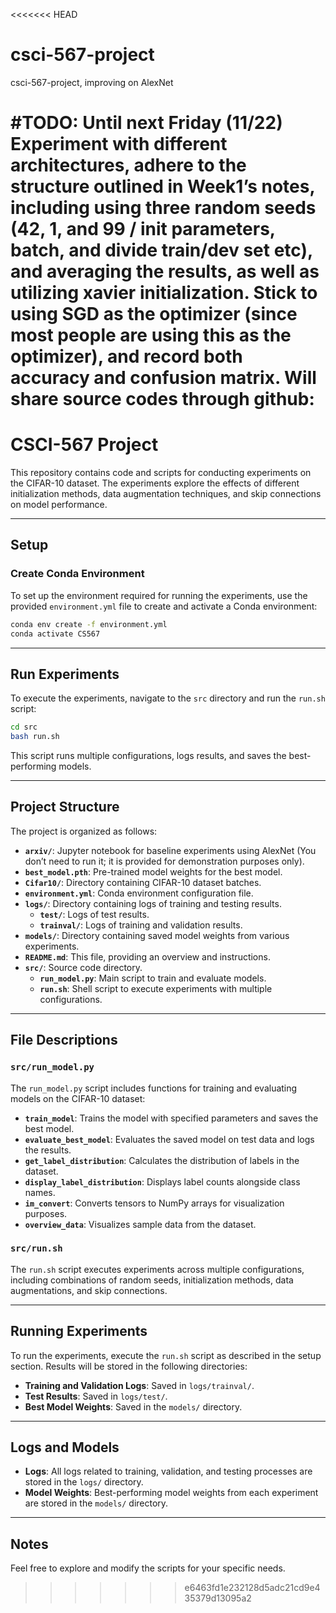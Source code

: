 <<<<<<< HEAD
# csci-567-project
csci-567-project, improving on AlexNet


#TODO:
Until next Friday (11/22) Experiment with different architectures, adhere to the structure outlined in Week1’s notes, including using three random seeds (42, 1, and 99 / init parameters, batch, and divide train/dev set etc), and averaging the results, as well as utilizing xavier initialization. Stick to using SGD as the optimizer (since most people are using this as the optimizer), and record both accuracy and confusion matrix. Will share source codes through github: 
=======
# CSCI-567 Project

This repository contains code and scripts for conducting experiments on the CIFAR-10 dataset. The experiments explore the effects of different initialization methods, data augmentation techniques, and skip connections on model performance.

---

## Setup

### Create Conda Environment

To set up the environment required for running the experiments, use the provided `environment.yml` file to create and activate a Conda environment:

```sh
conda env create -f environment.yml
conda activate CS567
```

---

## Run Experiments

To execute the experiments, navigate to the `src` directory and run the `run.sh` script:

```sh
cd src
bash run.sh
```

This script runs multiple configurations, logs results, and saves the best-performing models.

---

## Project Structure

The project is organized as follows:

- **`arxiv/`**: Jupyter notebook for baseline experiments using AlexNet (You don’t need to run it; it is provided for demonstration purposes only).
- **`best_model.pth`**: Pre-trained model weights for the best model.
- **`Cifar10/`**: Directory containing CIFAR-10 dataset batches.
- **`environment.yml`**: Conda environment configuration file.
- **`logs/`**: Directory containing logs of training and testing results.
  - **`test/`**: Logs of test results.
  - **`trainval/`**: Logs of training and validation results.
- **`models/`**: Directory containing saved model weights from various experiments.
- **`README.md`**: This file, providing an overview and instructions.
- **`src/`**: Source code directory.
  - **`run_model.py`**: Main script to train and evaluate models.
  - **`run.sh`**: Shell script to execute experiments with multiple configurations.

---

## File Descriptions

### **`src/run_model.py`**

The `run_model.py` script includes functions for training and evaluating models on the CIFAR-10 dataset:

- **`train_model`**: Trains the model with specified parameters and saves the best model.
- **`evaluate_best_model`**: Evaluates the saved model on test data and logs the results.
- **`get_label_distribution`**: Calculates the distribution of labels in the dataset.
- **`display_label_distribution`**: Displays label counts alongside class names.
- **`im_convert`**: Converts tensors to NumPy arrays for visualization purposes.
- **`overview_data`**: Visualizes sample data from the dataset.

### **`src/run.sh`**

The `run.sh` script executes experiments across multiple configurations, including combinations of random seeds, initialization methods, data augmentations, and skip connections.

---

## Running Experiments

To run the experiments, execute the `run.sh` script as described in the setup section. Results will be stored in the following directories:

- **Training and Validation Logs**: Saved in `logs/trainval/`.
- **Test Results**: Saved in `logs/test/`.
- **Best Model Weights**: Saved in the `models/` directory.

---

## Logs and Models

- **Logs**: All logs related to training, validation, and testing processes are stored in the `logs/` directory.
- **Model Weights**: Best-performing model weights from each experiment are stored in the `models/` directory.

---

## Notes

Feel free to explore and modify the scripts for your specific needs.
>>>>>>> e6463fd1e232128d5adc21cd9e435379d13095a2
